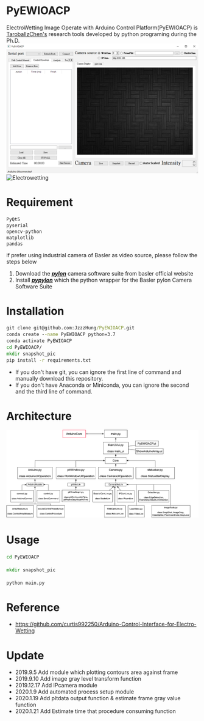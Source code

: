 # PyEWIOACP
ElectroWetting Image Operate with Arduino Control Platform(PyEWIOACP) is [TaroballzChen's](https://github.com/TaroballzChen/PyEWIOACP) research tools developed by python programing during the Ph.D.
![MainWindow](MainWindow.png)
![Electrowetting](transport.gif)

# Requirement
```text
PyQt5
pyserial
opencv-python
matplotlib
pandas
```
if prefer using industrial camera of Basler as video source, please follow the steps below

1. Download the [**_pylon_**](https://www.baslerweb.com/en/sales-support/downloads/software-downloads/) camera software suite from basler official website
2. Install [**_pypylon_**](https://github.com/basler/pypylon) which the python wrapper for the Basler pylon Camera Software Suite

# Installation
```cmd
git clone git@github.com:JzzzHung/PyEWIOACP.git
conda create --name PyEWIOACP python=3.7
conda activate PyEWIOACP
cd PyEWIOACP/
mkdir snapshot_pic
pip install -r requirements.txt
```
* If you don't have git, you can ignore the first line of command and manually download this repository.
* If you don't have Anaconda or Miniconda, you can ignore the second and the third line of command.

# Architecture
![Architecture](Architecture.png)

# Usage
```cmd
cd PyEWIOACP

mkdir snapshot_pic

python main.py
```

# Reference

* <https://github.com/curtis992250/Arduino-Control-Interface-for-Electro-Wetting>

# Update

* 2019.9.5 Add module which plotting contours area against frame 
* 2019.9.10 Add image gray level transform function
* 2019.12.17 Add IPcamera module 
* 2020.1.9 Add automated process setup module
* 2020.1.19 Add pltdata output function & estimate frame gray value function
* 2020.1.21 Add Estimate time that procedure consuming function 
